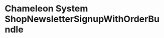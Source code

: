 Chameleon System ShopNewsletterSignupWithOrderBundle
====================================================

